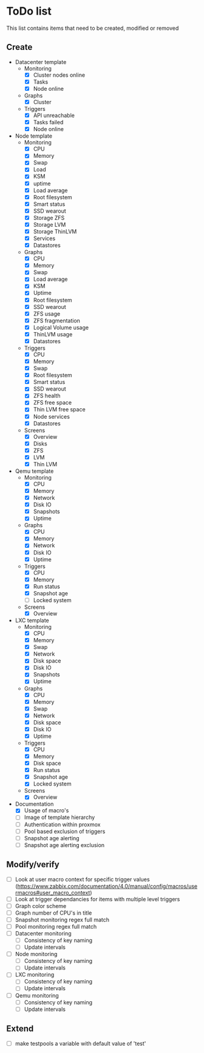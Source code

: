 # ToDo list

This list contains items that need to be created, modified or removed

## Create

* Datacenter template
  * Monitoring
    * [x] Cluster nodes online
    * [x] Tasks
    * [x] Node online
  * Graphs
    * [x] Cluster
  * Triggers
    * [x] API unreachable
    * [x] Tasks failed
    * [x] Node online
* Node template
  * Monitoring
    * [x] CPU
    * [x] Memory
    * [x] Swap
    * [x] Load
    * [x] KSM
    * [x] uptime
    * [x] Load average
    * [x] Root filesystem
    * [x] Smart status
    * [x] SSD wearout
    * [x] Storage ZFS
    * [x] Storage LVM
    * [x] Storage ThinLVM
    * [x] Services
    * [x] Datastores
  * Graphs
    * [x] CPU
    * [x] Memory
    * [x] Swap
    * [x] Load average
    * [x] KSM
    * [x] Uptime
    * [x] Root filesystem
    * [x] SSD wearout
    * [x] ZFS usage
    * [x] ZFS fragmentation
    * [x] Logical Volume usage
    * [x] ThinLVM usage
    * [x] Datastores
  * Triggers
    * [x] CPU
    * [x] Memory
    * [x] Swap
    * [x] Root filesystem
    * [x] Smart status
    * [x] SSD wearout
    * [x] ZFS health
    * [x] ZFS free space
    * [x] Thin LVM free space
    * [x] Node services
    * [x] Datastores
  * Screens
    * [x] Overview
    * [x] Disks
    * [x] ZFS
    * [x] LVM
    * [x] Thin LVM
* Qemu template
  * Monitoring
    * [x] CPU
    * [x] Memory
    * [x] Network
    * [x] Disk IO
    * [x] Snapshots
    * [x] Uptime
  * Graphs
    * [x] CPU
    * [x] Memory
    * [x] Network
    * [x] Disk IO
    * [x] Uptime
  * Triggers
    * [x] CPU
    * [x] Memory
    * [x] Run status
    * [x] Snapshot age
    * [ ] Locked system
  * Screens
    * [x] Overview
* LXC template
  * Monitoring
    * [x] CPU
    * [x] Memory
    * [x] Swap
    * [x] Network
    * [x] Disk space
    * [x] Disk IO
    * [x] Snapshots
    * [x] Uptime
  * Graphs
    * [x] CPU
    * [x] Memory
    * [x] Swap
    * [x] Network
    * [x] Disk space
    * [x] Disk IO
    * [x] Uptime
  * Triggers
    * [x] CPU
    * [x] Memory
    * [x] Disk space
    * [x] Run status
    * [x] Snapshot age
    * [x] Locked system
  * Screens
    * [x] Overview
* Documentation
  * [x] Usage of macro's
  * [ ] Image of template hierarchy
  * [ ] Authentication within proxmox
  * [ ] Pool based exclusion of triggers
  * [ ] Snapshot age alerting
  * [ ] Snapshot age alerting exclusion

## Modify/verify

* [ ] Look at user macro context for specific trigger values (https://www.zabbix.com/documentation/4.0/manual/config/macros/usermacros#user_macro_context)
* [ ] Look at trigger dependancies for items with multiple level triggers
* [ ] Graph color scheme
* [ ] Graph number of CPU's in title
* [ ] Snapshot monitoring regex full match
* [ ] Pool monitoring regex full match
* [ ] Datacenter monitoring
  * [ ] Consistency of key naming
  * [ ] Update intervals
* [ ] Node monitoring
  * [ ] Consistency of key naming
  * [ ] Update intervals
* [ ] LXC monitoring
  * [ ] Consistency of key naming
  * [ ] Update intervals
* [ ] Qemu monitoring
  * [ ] Consistency of key naming
  * [ ] Update intervals

## Extend

* [ ] make testpools a variable with default value of 'test'
